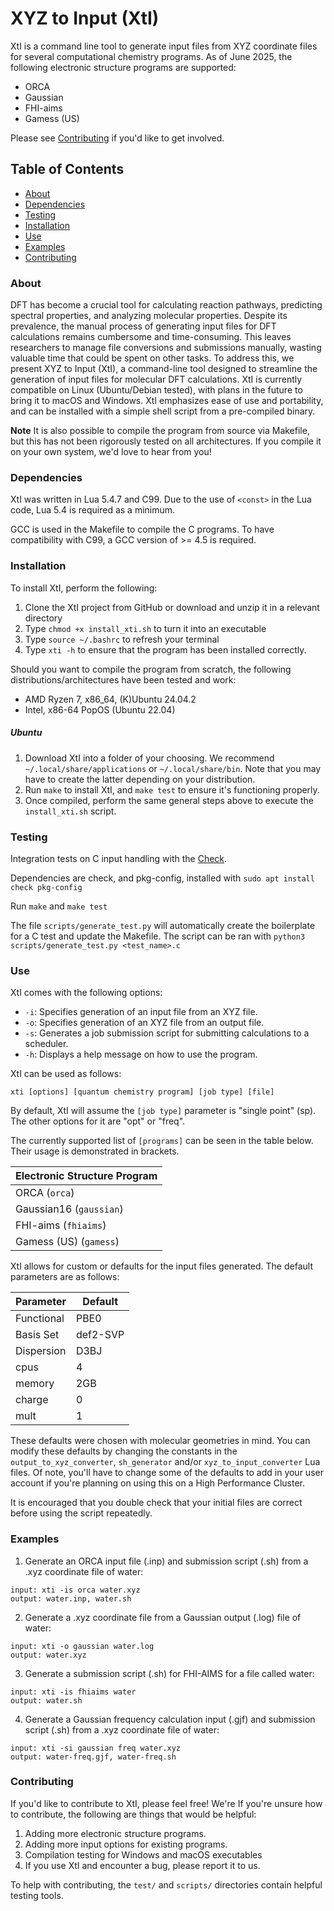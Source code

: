 # XYZ to Input (XtI)
XtI is a command line tool to generate input files from XYZ coordinate files for several computational chemistry programs. As of June 2025, the following electronic structure programs are supported:

- ORCA
- Gaussian
- FHI-aims
- Gamess (US)

Please see [Contributing](#contributing) if you'd like to get involved.


## Table of Contents
- [About](#about)
- [Dependencies](#dependencies)
- [Testing](#testing)
- [Installation](#installation)
- [Use](#use)
- [Examples](#examples)
- [Contributing](#contributing)


### About
DFT has become a crucial tool for calculating reaction pathways, predicting spectral properties, and analyzing molecular properties. Despite its prevalence, the manual process of generating input files for DFT calculations remains cumbersome and time-consuming. This leaves researchers to manage file conversions and submissions manually, wasting valuable time that could be spent on other tasks. To address this, we present XYZ to Input (XtI), a command-line tool designed to streamline the generation of input files for molecular DFT calculations. XtI is currently compatible on Linux (Ubuntu/Debian tested), with plans in the future to bring it to macOS and Windows. XtI emphasizes ease of use and portability, and can be installed with a simple shell script from a pre-compiled binary.

**Note** It is also possible to compile the program from source via Makefile, but this has not been rigorously tested on all architectures. If you compile it on your own system, we'd love to hear from you!


### Dependencies
XtI was written in Lua 5.4.7 and C99. Due to the use of `<const>` in the Lua code, Lua 5.4 is required as a minimum.

GCC is used in the Makefile to compile the C programs. To have compatibility with C99, a GCC version of >= 4.5 is required.

### Installation
To install XtI, perform the following:
1. Clone the XtI project from GitHub or download and unzip it in a relevant directory
2. Type ```chmod +x install_xti.sh``` to turn it into an executable
3. Type ```source ~/.bashrc``` to refresh your terminal
4. Type ```xti -h``` to ensure that the program has been installed correctly.

Should you want to compile the program from scratch, the following distributions/architectures have been tested and work:
- AMD Ryzen 7, x86_64, (K)Ubuntu 24.04.2
- Intel, x86-64 PopOS (Ubuntu 22.04)

##### Ubuntu
1. Download XtI into a folder of your choosing. We recommend `~/.local/share/applications` or `~/.local/share/bin`. Note that you may have to create the latter depending on your distribution. 
2. Run `make` to install XtI, and `make test` to ensure it's functioning properly.
3. Once compiled, perform the same general steps above to execute the ```install_xti.sh``` script.


### Testing
Integration tests on C input handling with the [Check](https://libcheck.github.io/check/).

Dependencies are check, and pkg-config, installed with `sudo apt install check pkg-config`

Run `make` and `make test`

The file `scripts/generate_test.py` will automatically create the boilerplate for a C test and update the Makefile. The script can be ran with `python3 scripts/generate_test.py <test_name>.c`


### Use
XtI comes with the following options:

- `-i`: Specifies generation of an input file from an XYZ file.
- `-o`: Specifies generation of an XYZ file from an output file.
- `-s`: Generates a job submission script for submitting calculations to a scheduler.
- `-h`: Displays a help message on how to use the program.

XtI can be used as follows:

`xti [options] [quantum chemistry program] [job type] [file]`

By default, XtI will assume the `[job type]` parameter is "single point" (sp). The other options for it are "opt" or "freq". 

The currently supported list of `[programs]` can be seen in the table below. Their usage is demonstrated in brackets.

|         Electronic Structure Program           |
|--------------------|
| 		ORCA (`orca`)                    |
|       Gaussian16 (`gaussian`)           |
|       FHI-aims (`fhiaims`)             |
|       Gamess (US) (`gamess`)     |

XtI allows for custom or defaults for the input files generated. The default parameters are as follows:

| Parameter   | Default     |
| ----------- | ----------- |
| Functional  | PBE0        |
| Basis Set   | def2-SVP    |
| Dispersion  | D3BJ        |
| cpus        | 4           |
| memory      | 2GB         |
| charge      | 0           |
| mult        | 1           |

These defaults were chosen with molecular geometries in mind. You can modify these defaults by changing the constants in the `output_to_xyz_converter`, `sh_generator` and/or `xyz_to_input_converter` Lua files. Of note, you'll have to change some of the defaults to add in your user account if you're planning on using this on a High Performance Cluster.

It is encouraged that you double check that your initial files are correct before using the script repeatedly.


### Examples
1. Generate an ORCA input file (.inp) and submission script (.sh) from a .xyz coordinate file of water:

```
input: xti -is orca water.xyz
output: water.inp, water.sh
```

2. Generate a .xyz coordinate file from a Gaussian output (.log) file of water:

```
input: xti -o gaussian water.log
output: water.xyz
```

3. Generate a submission script (.sh) for FHI-AIMS for a file called water:

```
input: xti -is fhiaims water
output: water.sh
```

4. Generate a Gaussian frequency calculation input (.gjf) and submission script (.sh) from a .xyz coordinate file of water:

```
input: xti -si gaussian freq water.xyz
output: water-freq.gjf, water-freq.sh
```


### Contributing
If you'd like to contribute to XtI, please feel free! We're  If you're unsure how to contribute, the following are things that would be helpful:

1. Adding more electronic structure programs.
2. Adding more input options for existing programs.
3. Compilation testing for Windows and macOS executables
4. If you use XtI and encounter a bug, please report it to us.

To help with contributing, the `test/` and `scripts/` directories contain helpful testing tools.

